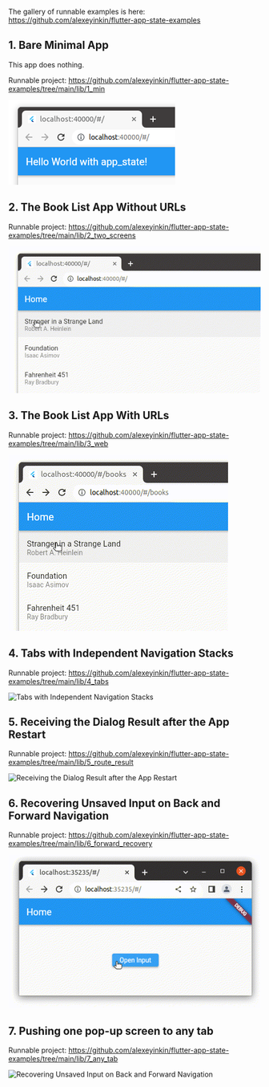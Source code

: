 The gallery of runnable examples is here: https://github.com/alexeyinkin/flutter-app-state-examples

## 1. Bare Minimal App

This app does nothing.

Runnable project: https://github.com/alexeyinkin/flutter-app-state-examples/tree/main/lib/1_min

![Bare Minimal App](https://raw.githubusercontent.com/alexeyinkin/flutter-app-state/main/img/minimal.png)



## 2. The Book List App Without URLs

Runnable project: https://github.com/alexeyinkin/flutter-app-state-examples/tree/main/lib/2_two_screens

![Book List No URLs](https://raw.githubusercontent.com/alexeyinkin/flutter-app-state/main/img/book-list-no-urls.gif)



## 3. The Book List App With URLs

Runnable project: https://github.com/alexeyinkin/flutter-app-state-examples/tree/main/lib/3_web

![Book List With URLs](https://raw.githubusercontent.com/alexeyinkin/flutter-app-state/main/img/book-list-urls.gif)



## 4. Tabs with Independent Navigation Stacks

Runnable project: https://github.com/alexeyinkin/flutter-app-state-examples/tree/main/lib/4_tabs

![Tabs with Independent Navigation Stacks](https://raw.githubusercontent.com/alexeyinkin/flutter-app-state/main/img/multiple-stacks.gif)



## 5. Receiving the Dialog Result after the App Restart

Runnable project: https://github.com/alexeyinkin/flutter-app-state-examples/tree/main/lib/5_route_result

![Receiving the Dialog Result after the App Restart](https://raw.githubusercontent.com/alexeyinkin/flutter-app-state/main/img/result-surviving-restart.gif)



## 6. Recovering Unsaved Input on Back and Forward Navigation

Runnable project: https://github.com/alexeyinkin/flutter-app-state-examples/tree/main/lib/6_forward_recovery

![Recovering Unsaved Input on Back and Forward Navigation](https://raw.githubusercontent.com/alexeyinkin/flutter-app-state/main/img/recovering-unsaved-input.gif)


## 7. Pushing one pop-up screen to any tab

Runnable project: https://github.com/alexeyinkin/flutter-app-state-examples/tree/main/lib/7_any_tab

![Recovering Unsaved Input on Back and Forward Navigation](https://raw.githubusercontent.com/alexeyinkin/flutter-app-state/main/img/any-tab-anywhere.gif)
